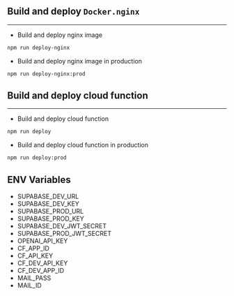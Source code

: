 ## Build and deploy `Docker.nginx`
---
* Build and deploy nginx image
```bash
npm run deploy-nginx
```
* Build and deploy nginx image in production
  
```bash
npm run deploy-nginx:prod
```

## Build and deploy cloud function
---
* Build and deploy cloud function
```bash
npm run deploy
```
* Build and deploy cloud function in production
```bash
npm run deploy:prod
```

## ENV Variables
* SUPABASE_DEV_URL
* SUPABASE_DEV_KEY
* SUPABASE_PROD_URL
* SUPABASE_PROD_KEY
* SUPABASE_DEV_JWT_SECRET
* SUPABASE_PROD_JWT_SECRET
* OPENAI_API_KEY
* CF_APP_ID
* CF_API_KEY
* CF_DEV_API_KEY
* CF_DEV_APP_ID
* MAIL_PASS
* MAIL_ID